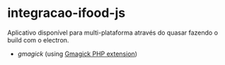 # integracao-ifood-js
Aplicativo disponível para multi-plataforma através do quasar fazendo o build com o electron.

- *gmagick* (using [Gmagick PHP extension](https://www.php.net/manual/en/book.gmagick.php))